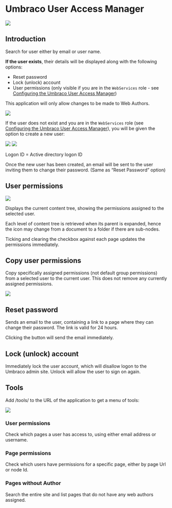 # Umbraco User Access Manager

![](Documentation/user-access-manager.png)

## Introduction

Search for user either by email or user name.

**If the user exists**, their details will be displayed along with the following options:

*	Reset password
*	Lock (unlock) account
*	User permissions (only visible if you are in the `WebServices` role - see [Configuring the Umbraco User Access Manager](Documentation/Configuration.md))

This application will only allow changes to be made to Web Authors.

![](Documentation/user-details.png)

If the user does not exist and you are in the `WebServices` role (see [Configuring the Umbraco User Access Manager](Documentation/Configuration.md)), you will be given the option to create a new user:

![](Documentation/user-not-found.png)
![](Documentation/create-user.png)

Logon ID = Active directory logon ID

Once the new user has been created, an email will be sent to the user inviting them to change their password. (Same as “Reset Password” option)

## User permissions

![](Documentation/content-tree.png)

Displays the current content tree, showing the permissions assigned to the selected user.

Each level of content tree is retrieved when its parent is expanded, hence the icon may change from a document to a folder if there are sub-nodes.

Ticking and clearing the checkbox against each page updates the permissions immediately.

## Copy user permissions

Copy specifically assigned permissions (not default group permissions) from a selected user to the current user. This does not remove any currently assigned permissions.

![](Documentation/copy-permissions.png) 

## Reset password
Sends an email to the user, containing a link to a page where they can change their password. The link is valid for 24 hours.

Clicking the button will send the email immediately.

## Lock (unlock) account

Immediately lock the user account, which will disallow logon to the Umbraco admin site. Unlock will allow the user to sign on again.
 
## Tools

Add /tools/ to the URL of the application to get a menu of tools:

![](Documentation/tools-menu.png)
 
### User permissions

Check which pages a user has access to, using either email address or username.

### Page permissions

Check which users have permissions for a specific page, either by page Url or node Id.

### Pages without Author

Search the entire site and list pages that do not have any web authors assigned.